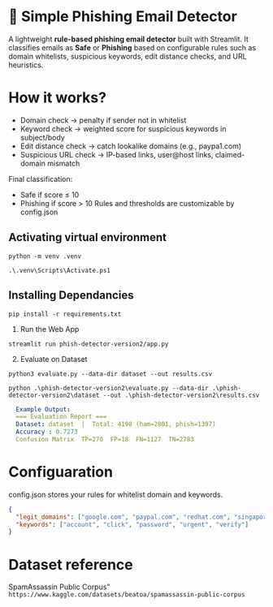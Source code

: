 # 📧 Simple Phishing Email Detector
A lightweight **rule-based phishing email detector** built with Streamlit.
It classifies emails as **Safe** or **Phishing** based on configurable rules such as domain whitelists, suspicious keywords, edit distance checks, and URL heuristics.

# How it works?
- Domain check → penalty if sender not in whitelist
- Keyword check → weighted score for suspicious keywords in subject/body
- Edit distance check → catch lookalike domains (e.g., paypa1.com)
- Suspicious URL check → IP-based links, user@host links, claimed-domain mismatch

Final classification:
- Safe if score ≤ 10
- Phishing if score > 10
Rules and thresholds are customizable by config.json


## Activating virtual environment
```
python -m venv .venv
```
```
.\.venv\Scripts\Activate.ps1
```

## Installing Dependancies
```
pip install -r requirements.txt
```
1. Run the Web App
```
streamlit run phish-detector-version2/app.py
```

2. Evaluate on Dataset
```
python3 evaluate.py --data-dir dataset --out results.csv
```
```
python .\phish-detector-version2\evaluate.py --data-dir .\phish-detector-version2\dataset --out .\phish-detector-version2\results.csv
```
```yaml
  Example Output:
  === Evaluation Report ===
  Dataset: dataset  |  Total: 4198 (ham=2801, phish=1397)
  Accuracy : 0.7273
  Confusion Matrix  TP=270  FP=18  FN=1127  TN=2783
```

# Configuaration
config.json stores your rules for whitelist domain and keywords.
```json
{
  "legit_domains": ["google.com", "paypal.com", "redhat.com", "singapore.tech.edu.sg"],
  "keywords": ["account", "click", "password", "urgent", "verify"]
}

```
# Dataset reference
SpamAssassin Public Corpus” `https://www.kaggle.com/datasets/beatoa/spamassassin-public-corpus`
